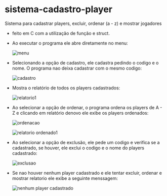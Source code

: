 # sistema-cadastro-player
Sistema para cadastrar players, excluir, ordenar (a - z) e mostrar jogadores
- feito em C com a utilização de função e struct.

- Ao executar o programa ele abre diretamente no menu:
 
  ![menu](https://github.com/caioxsf/Sistema-Cadastro-Players/assets/100533663/afe5d93a-5688-4c9f-a9a7-c6b0a58d511f)

- Selecionando a opção de cadastro, ele cadastra pedindo o codigo e o nome. O programa nao deixa cadastrar com o mesmo 
  codigo:

  ![cadastro](https://github.com/caioxsf/Sistema-Cadastro-Players/assets/100533663/312b01e4-dc65-461a-993f-60fd208b6f06)

- Mostra o relatório de todos os players cadastrados:

  ![relatorio1](https://github.com/caioxsf/Sistema-Cadastro-Players/assets/100533663/70e8eae6-1a51-4d19-9842-d35f0fa57e6b)

- Ao selecionar a opção de ordenar, o programa ordena os players de A - Z e clicando em relatório denovo ele exibe os 
  players ordenados:

  ![ordenacao](https://github.com/caioxsf/Sistema-Cadastro-Players/assets/100533663/1c9834a2-022d-4f62-8530-02dd38ce9daf)

  ![relatorio ordenado1](https://github.com/caioxsf/Sistema-Cadastro-Players/assets/100533663/d21b9f19-7074-4cd5-bdbe-ed4f436475ee)

- Ao selecionar a opção de exclusão, ele pede um codigo e verifica se a cadastrado, se houver, ele exclui o codigo e o nome do players cadastrado:
 
  ![exclusao](https://github.com/caioxsf/Sistema-Cadastro-Players/assets/100533663/dcde2c6b-64ae-43d0-bd2d-38771cc145e5)

- Se nao houver nenhum player cadastrado e ele tentar excluir, ordenar e mostrar relatorio ele exibe a seguinte menssagem:

  ![nenhum player cadastrado](https://github.com/caioxsf/Sistema-Cadastro-Players/assets/100533663/e1fb5af5-52b4-4c92-9c8c-a05741275f6a)
